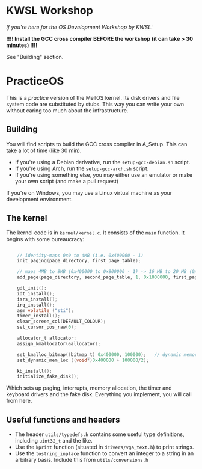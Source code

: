 # KWSL Workshop

*If you're here for the OS Development Workshop by KWSL:*

**!!!! Install the GCC cross compiler BEFORE the workshop (it can take > 30 minutes) !!!!** 

See "Building" section.

# PracticeOS

This is a *practice* version of the MellOS kernel. Its disk drivers and file system code are substituted by stubs. This way you can write your own without caring too much about the infrastructure.

## Building

You will find scripts to build the GCC cross compiler in A_Setup. This can take a lot of time (like 30 min).

- If you're using a Debian derivative, run the `setup-gcc-debian.sh` script. 
- If you're using Arch, run the `setup-gcc-arch.sh` script. 
- If you're using something else, you may either use an emulator or make your own script (and make a pull request)

If you're on Windows, you may use a Linux virtual machine as your development environment.



## The kernel

The kernel code is in `kernel/kernel.c`. It consists of the `main` function. It begins with some bureaucracy:

```c

    // identity-maps 0x0 to 4MB (i.e. 0x400000 - 1)
    init_paging(page_directory, first_page_table);

    // maps 4MB to 8MB (0x400000 to 0x800000 - 1) -> 16 MB to 20 MB (0x1000000 to 0x1400000 - 1)
    add_page(page_directory, second_page_table, 1, 0x1000000, first_page_table_flags, page_directory_flags);

    gdt_init();
    idt_install();
    isrs_install();
    irq_install();
    asm volatile ("sti");
    timer_install();
    clear_screen_col(DEFAULT_COLOUR);
    set_cursor_pos_raw(0);

    allocator_t allocator;
    assign_kmallocator(&allocator);

    set_kmalloc_bitmap((bitmap_t) 0x400000, 100000);   // dynamic memory allocation setup test
    set_dynamic_mem_loc ((void*)0x400000 + 100000/2);

    kb_install();
    initialize_fake_disk();
```

Which sets up paging, interrupts, memory allocation, the timer and keyboard drivers and the fake disk. Everything you implement, you will call from here.

## Useful functions and headers

- The header `utils/typedefs.h` contains some useful type definitions, including `uint32_t` and the like.
- Use the `kprint` function (situated in `drivers/vga_text.h`) to print strings.
- Use the `tostring_inplace` function to convert an integer to a string in an arbitrary basis. Include this from `utils/conversions.h`
